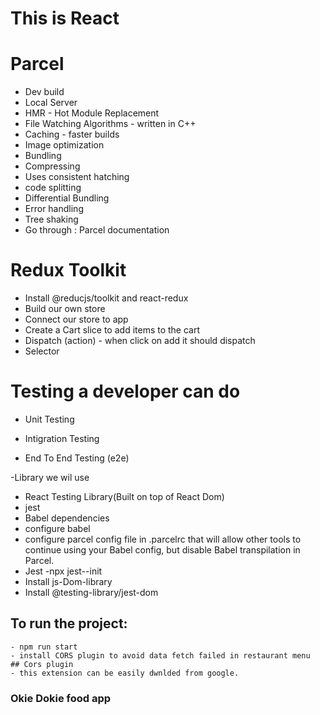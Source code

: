 # This is React

# Parcel
  - Dev build
  - Local Server
  - HMR - Hot Module Replacement
  - File Watching Algorithms - written in C++
  - Caching - faster builds 
  - Image optimization
  - Bundling
  - Compressing
  - Uses consistent hatching
  - code splitting 
  - Differential Bundling
  - Error handling
  - Tree shaking 
  - Go through : Parcel documentation 

# Redux Toolkit
  - Install @reducjs/toolkit and react-redux
  - Build our own store 
  - Connect our store to app 
  - Create a Cart slice to add items to the cart
  - Dispatch (action) - when click on add it should dispatch 
  - Selector
  
# Testing a developer can do
   
  - Unit Testing 
   
  - Intigration Testing 
   
  - End To End Testing (e2e)

  -Library we wil use 
   - React Testing Library(Built on top of React Dom)
   - jest
   - Babel dependencies
   - configure babel
   - configure parcel config file in .parcelrc that will allow other tools to continue using your Babel config, but disable Babel transpilation in Parcel.
   - Jest -npx jest--init
   - Install js-Dom-library
   - Install @testing-library/jest-dom

  ## To run the project:
    - npm run start 
    - install CORS plugin to avoid data fetch failed in restaurant menu 
    ## Cors plugin
    - this extension can be easily dwnlded from google.
     
   ### Okie Dokie food app